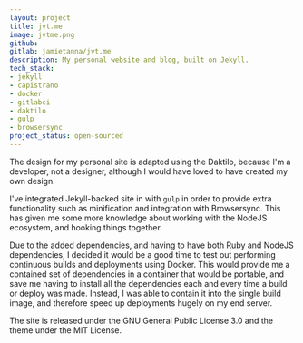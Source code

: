 ```yaml
---
layout: project
title: jvt.me
image: jvtme.png
github:
gitlab: jamietanna/jvt.me
description: My personal website and blog, built on Jekyll.
tech_stack:
- jekyll
- capistrano
- docker
- gitlabci
- daktilo
- gulp
- browsersync
project_status: open-sourced
---
```


The design for my personal site is adapted using the Daktilo, because I'm a developer, not a designer, although I would have loved to have created my own design.

I've integrated Jekyll-backed site in with `gulp` in order to provide extra functionality such as minification and integration with Browsersync. This has given me some more knowledge about working with the NodeJS ecosystem, and hooking things together.

Due to the added dependencies, and having to have both Ruby and NodeJS dependencies, I decided it would be a good time to test out performing continuous builds and deployments using Docker. This would provide me a contained set of dependencies in a container that would be portable, and save me having to install all the dependencies each and every time a build or deploy was made. Instead, I was able to contain it into the single build image, and therefore speed up deployments hugely on my end server.

The site is released under the GNU General Public License 3.0 and the theme under the MIT License.
